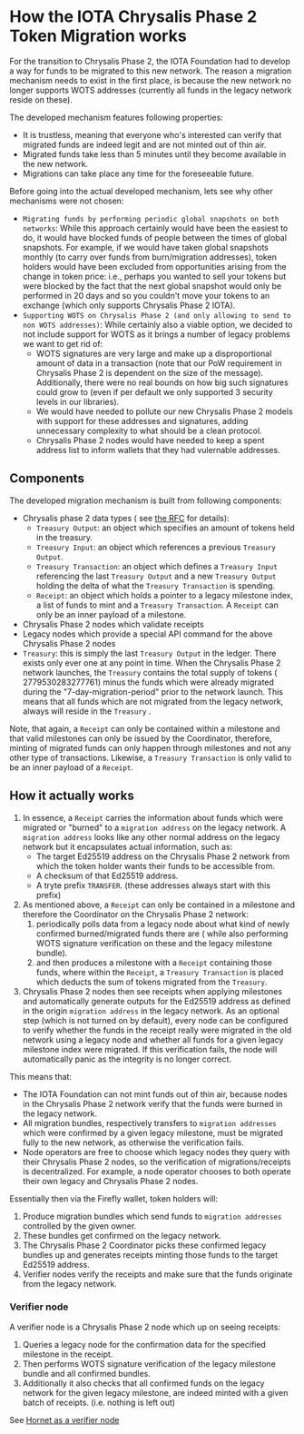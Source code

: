 # How the IOTA Chrysalis Phase 2 Token Migration works

For the transition to Chrysalis Phase 2, the IOTA Foundation had to develop a way for funds to be migrated to this new
network. The reason a migration mechanism needs to exist in the first place, is because the new network no longer
supports WOTS addresses (currently all funds in the legacy network reside on these).

The developed mechanism features following properties:

- It is trustless, meaning that everyone who's interested can verify that migrated funds are indeed legit and are not
  minted out of thin air.
- Migrated funds take less than 5 minutes until they become available in the new network.
- Migrations can take place any time for the foreseeable future.

Before going into the actual developed mechanism, lets see why other mechanisms were not chosen:

- `Migrating funds by performing periodic global snapshots on both networks`: While this approach certainly would have
  been the easiest to do, it would have blocked funds of people between the times of global snapshots. For example, if
  we would have taken global snapshots monthly (to carry over funds from burn/migration addresses), token holders would
  have been excluded from opportunities arising from the change in token price: i.e., perhaps you wanted to sell your
  tokens but were blocked by the fact that the next global snapshot would only be performed in 20 days and so you
  couldn't move your tokens to an exchange (which only supports Chrysalis Phase 2 IOTA).
- `Supporting WOTS on Chrysalis Phase 2 (and only allowing to send to non WOTS addresses)`: While certainly also a
  viable option, we decided to not include support for WOTS as it brings a number of legacy problems we want to get rid
  of:
    - WOTS signatures are very large and make up a disproportional amount of data in a transaction (note that our PoW
      requirement in Chrysalis Phase 2 is dependent on the size of the message). Additionally, there were no real bounds
      on how big such signatures could grow to (even if per default we only supported 3 security levels in our
      libraries).
    - We would have needed to pollute our new Chrysalis Phase 2 models with support for these addresses and signatures,
      adding unnecessary complexity to what should be a clean protocol.
    - Chrysalis Phase 2 nodes would have needed to keep a spent address list to inform wallets that they had vulernable
      addresses.

## Components

The developed migration mechanism is built from following components:

- Chrysalis phase 2 data types (
  see [the RFC](https://github.com/luca-moser/protocol-rfcs/blob/rfc/wotsicide/text/0035-wotsicide/0035-wotsicide.md)
  for details):
    - `Treasury Output`: an object which specifies an amount of tokens held in the treasury.
    - `Treasury Input`: an object which references a previous `Treasury Output`.
    - `Treasury Transaction`: an object which defines a `Treasury Input` referencing the last `Treasury Output` and a
      new `Treasury Output` holding the delta of what the `Treasury Transaction` is spending.
    - `Receipt`: an object which holds a pointer to a legacy milestone index, a list of funds to mint and
      a `Treasury Transaction`. A `Receipt` can only be an inner payload of a milestone.
- Chrysalis Phase 2 nodes which validate receipts
- Legacy nodes which provide a special API command for the above Chrysalis Phase 2 nodes
- `Treasury`: this is simply the last `Treasury Output` in the ledger. There exists only ever one at any point in time.
  When the Chrysalis Phase 2 network launches, the `Treasury` contains the total supply of tokens (
  2779530283277761) minus the funds which were already migrated during the "7-day-migration-period" prior to the network
  launch. This means that all funds which are not migrated from the legacy network, always will reside in the `Treasury`
  .

Note, that again, a `Receipt` can only be contained within a milestone and that valid milestones can only be issued by
the Coordinator, therefore, minting of migrated funds can only happen through milestones and not any other type of
transactions. Likewise, a `Treasury Transaction` is only valid to be an inner payload of a `Receipt`.

## How it actually works

1. In essence, a `Receipt` carries the information about funds which were migrated or "burned" to a `migration address`
   on the legacy network. A `migration address` looks like any other normal address on the legacy network but it
   encapsulates actual information, such as:
    - The target Ed25519 address on the Chrysalis Phase 2 network from which the token holder wants their funds to be
      accessible from.
    - A checksum of that Ed25519 address.
    - A tryte prefix `TRANSFER`. (these addresses always start with this prefix)
1. As mentioned above, a `Receipt` can only be contained in a milestone and therefore the Coordinator on the Chrysalis
   Phase 2 network:
    1. periodically polls data from a legacy node about what kind of newly confirmed burned/migrated funds there are (
       while also performing WOTS signature verification on these and the legacy milestone bundle).
    1. and then produces a milestone with a `Receipt` containing those funds, where within the `Receipt`,
       a `Treasury Transaction` is placed which deducts the sum of tokens migrated from the `Treasury`.
1. Chrysalis Phase 2 nodes then see receipts when applying milestones and automatically generate outputs for the Ed25519
   address as defined in the origin `migration address` in the legacy network. As an optional step (which is not turned
   on by default), every node can be configured to verify whether the funds in the receipt really were migrated in the
   old network using a legacy node and whether all funds for a given legacy milestone index were migrated. If this
   verification fails, the node will automatically panic as the integrity is no longer correct.

This means that:

- The IOTA Foundation can not mint funds out of thin air, because nodes in the Chrysalis Phase 2 network verify that the
  funds were burned in the legacy network.
- All migration bundles, respectively transfers to `migration addresses` which were confirmed by a given legacy
  milestone, must be migrated fully to the new network, as otherwise the verification fails.
- Node operators are free to choose which legacy nodes they query with their Chrysalis Phase 2 nodes, so the
  verification of migrations/receipts is decentralized. For example, a node operator chooses to both operate their own
  legacy and Chrysalis Phase 2 nodes.

Essentially then via the Firefly wallet, token holders will:

1. Produce migration bundles which send funds to `migration addresses` controlled by the given owner.
1. These bundles get confirmed on the legacy network.
1. The Chrysalis Phase 2 Coordinator picks these confirmed legacy bundles up and generates receipts minting those funds
   to the target Ed25519 address.
1. Verifier nodes verify the receipts and make sure that the funds originate from the legacy network.

### Verifier node

A verifier node is a Chrysalis Phase 2 node which up on seeing receipts:

1. Queries a legacy node for the confirmation data for the specified milestone in the receipt.
1. Then performs WOTS signature verification of the legacy milestone bundle and all confirmed bundles.
1. Additionally it also checks that all confirmed funds on the legacy network for the given legacy milestone, are
   indeed minted with a given batch of receipts. (i.e. nothing is left out)

See [Hornet as a verifier node](https://hornet.docs.iota.org/post_installation/run_as_verifier.html)
